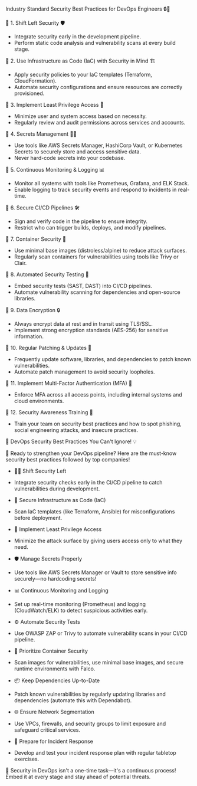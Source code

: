 Industry Standard Security Best Practices for DevOps Engineers 🔒🚀

🔹 1. Shift Left Security 🛡️ 
- Integrate security early in the development pipeline. 
- Perform static code analysis and vulnerability scans at every build stage.

🔹 2. Use Infrastructure as Code (IaC) with Security in Mind 🏗️ 
- Apply security policies to your IaC templates (Terraform, CloudFormation). 
- Automate security configurations and ensure resources are correctly provisioned.

🔹 3. Implement Least Privilege Access 🔑 
- Minimize user and system access based on necessity. 
- Regularly review and audit permissions across services and accounts.

🔹 4. Secrets Management 🕵️‍♂️ 
- Use tools like AWS Secrets Manager, HashiCorp Vault, or Kubernetes Secrets to securely store and access sensitive data. 
- Never hard-code secrets into your codebase.

🔹 5. Continuous Monitoring & Logging 📊 
- Monitor all systems with tools like Prometheus, Grafana, and ELK Stack. 
- Enable logging to track security events and respond to incidents in real-time.

🔹 6. Secure CI/CD Pipelines 🛠️ 
- Sign and verify code in the pipeline to ensure integrity. 
- Restrict who can trigger builds, deploys, and modify pipelines.

🔹 7. Container Security 🐳 
- Use minimal base images (distroless/alpine) to reduce attack surfaces. 
- Regularly scan containers for vulnerabilities using tools like Trivy or Clair.

🔹 8. Automated Security Testing 🤖 
- Embed security tests (SAST, DAST) into CI/CD pipelines. 
- Automate vulnerability scanning for dependencies and open-source libraries.

🔹 9. Data Encryption 🔒 
- Always encrypt data at rest and in transit using TLS/SSL. 
- Implement strong encryption standards (AES-256) for sensitive information.

🔹 10. Regular Patching & Updates 🔄 
- Frequently update software, libraries, and dependencies to patch known vulnerabilities. 
- Automate patch management to avoid security loopholes.

🔹 11. Implement Multi-Factor Authentication (MFA) 🔐 
- Enforce MFA across all access points, including internal systems and cloud environments.

🔹 12. Security Awareness Training 🧠 
- Train your team on security best practices and how to spot phishing, social engineering attacks, and insecure practices.

🔐 DevOps Security Best Practices You Can't Ignore! 💡

🔐 Ready to strengthen your DevOps pipeline? Here are the must-know security best practices followed by top companies! 

- 👨‍💻 Shift Security Left 
 - Integrate security checks early in the CI/CD pipeline to catch vulnerabilities during development.

- 📜 Secure Infrastructure as Code (IaC) 
 - Scan IaC templates (like Terraform, Ansible) for misconfigurations before deployment.

- 🔑 Implement Least Privilege Access 
 - Minimize the attack surface by giving users access only to what they need.

- 🛡️ Manage Secrets Properly 
 - Use tools like AWS Secrets Manager or Vault to store sensitive info securely—no hardcoding secrets!

- 📊 Continuous Monitoring and Logging 
 - Set up real-time monitoring (Prometheus) and logging (CloudWatch/ELK) to detect suspicious activities early.

- ⚙️ Automate Security Tests 
 - Use OWASP ZAP or Trivy to automate vulnerability scans in your CI/CD pipeline.

- 🐳 Prioritize Container Security 
 - Scan images for vulnerabilities, use minimal base images, and secure runtime environments with Falco.

- 📦 Keep Dependencies Up-to-Date 
 - Patch known vulnerabilities by regularly updating libraries and dependencies (automate this with Dependabot).

- 🌐 Ensure Network Segmentation 
 - Use VPCs, firewalls, and security groups to limit exposure and safeguard critical services.

- 🚨 Prepare for Incident Response 
 - Develop and test your incident response plan with regular tabletop exercises.

🔐 Security in DevOps isn't a one-time task—it's a continuous process! Embed it at every stage and stay ahead of potential threats.

